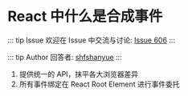 # React 中什么是合成事件



::: tip Issue 
 欢迎在 Issue 中交流与讨论: [Issue 606](https://github.com/shfshanyue/Daily-Question/issues/606) 
:::

::: tip Author 
回答者: [shfshanyue](https://github.com/shfshanyue) 
:::

1. 提供统一的 API，抹平各大浏览器差异
2. 所有事件绑定在 React Root Element 进行事件委托